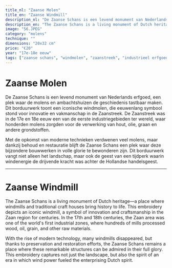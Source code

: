 ```yaml
---
title_nl: "Zaanse Molen"
title_en: "Zaanse Windmill"
description_nl: "De Zaanse Schans is een levend monument van Nederlands erfgoed, een plek waar de molens en ambachtshuizen de geschiedenis tastbaar maken. Dit borduurwerk toont een iconische windmolen, die eeuwenlang symbool stond voor innovatie en vakmanschap in de Zaanstreek."
description_en: "The Zaanse Schans is a living monument of Dutch heritage—a place where windmills and traditional craft houses bring history to life. This embroidery depicts an iconic windmill, a symbol of innovation and craftsmanship in the Zaan region for centuries."
image: "56.JPEG"
category: "molens"
technique: ""
dimensions: "20x32 cm"
price: "€20"
year: "17e-18e eeuw"
tags: ["zaanse schans", "windmolen", "zaanstreek", "industrieel erfgoed", "windenergie", "vakmanschap"]
---
```


# Zaanse Molen

De Zaanse Schans is een levend monument van Nederlands erfgoed, een plek waar de molens en ambachtshuizen de geschiedenis tastbaar maken. Dit borduurwerk toont een iconische windmolen, die eeuwenlang symbool stond voor innovatie en vakmanschap in de Zaanstreek. De Zaanstreek was in de 17e en 18e eeuw een van de eerste industriegebieden ter wereld, waar honderden molens zorgden voor de verwerking van hout, olie, graan en andere grondstoffen.

Met de opkomst van moderne technieken verdwenen veel molens, maar dankzij behoud en restauratie blijft de Zaanse Schans een plek waar deze bijzondere bouwwerken in volle glorie te bewonderen zijn. Dit borduurwerk vangt niet alleen het landschap, maar ook de geest van een tijdperk waarin windenergie de drijvende kracht was achter de Hollandse handelsgeest.

---

# Zaanse Windmill

The Zaanse Schans is a living monument of Dutch heritage—a place where windmills and traditional craft houses bring history to life. This embroidery depicts an iconic windmill, a symbol of innovation and craftsmanship in the Zaan region for centuries. In the 17th and 18th centuries, the Zaan area was one of the world's first industrial zones, where hundreds of mills processed wood, oil, grain, and other raw materials.

With the rise of modern technology, many windmills disappeared, but thanks to preservation and restoration efforts, the Zaanse Schans remains a place where these remarkable structures can be admired in their full glory. This embroidery captures not just the landscape, but also the spirit of an era in which wind power fueled the enterprising Dutch spirit.
